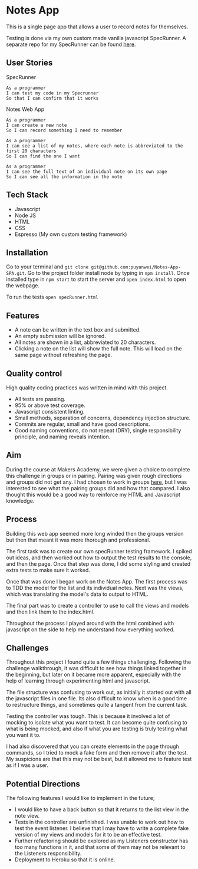 # Notes App

This is a single page app that allows a user to record notes for themselves.

Testing is done via my own custom made vanilla javascript SpecRunner. A separate repo for my SpecRunner can be found [here](https://github.com/puyanwei/espresso).

## User Stories

SpecRunner

```
As a programmer
I can test my code in my Specrunner
So that I can confirm that it works
```

Notes Web App

```
As a programmer
I can create a new note
So I can record something I need to remember

As a programmer
I can see a list of my notes, where each note is abbreviated to the first 20 characters
So I can find the one I want

As a programmer
I can see the full text of an individual note on its own page
So I can see all the information in the note
```

## Tech Stack

* Javascript
* Node JS
* HTML
* CSS
* Espresso (My own custom testing framework)

## Installation

Go to your terminal and `git clone git@github.com:puyanwei/Notes-App-SPA.git`. Go to the project folder install node by typing in `npm install`. Once installed type in `npm start` to start the server and `open index.html` to open the webpage.

To run the tests `open specRunner.html`

## Features

* A note can be written in the text box and submitted.
* An empty submission will be ignored.
* All notes are shown in a list, abbreviated to 20 characters.
* Clicking a note on the list will show the full note. This will load on the same page without refreshing the page.

## Quality control

High quality coding practices was written in mind with this project.

* All tests are passing.
* 95% or above test coverage.
* Javascript consistent linting.
* Small methods, separation of concerns, dependency injection structure.
* Commits are regular, small and have good descriptions.
* Good naming conventions, do not repeat (DRY), single responsibility principle, and naming reveals intention.

## Aim

During the course at Makers Academy, we were given a choice to complete this challenge in groups or in pairing. Pairing was given rough directions and groups did not get any. I had chosen to work in groups [here](https://github.com/puyanwei/DwepsNotePad), but I was interested to see what the pairing groups did and how that compared. I also thought this would be a good way to reinforce my HTML and Javascript knowledge.

## Process

Building this web app seemed more long winded then the groups version but then that meant it was more thorough and professional.

The first task was to create our own specRunner testing framework. I spiked out ideas, and then worked out how to output the test results to the console, and then the page. Once that step was done, I did some styling and created extra tests to make sure it worked.

Once that was done I began work on the Notes App. The first process was to TDD the model for the list and its individual notes. Next was the views, which was translating the model's data to output to HTML.

The final part was to create a controller to use to call the views and models and then link them to the index.html.

Throughout the process I played around with the html combined with javascript on the side to help me understand how everything worked.

## Challenges

Throughout this project I found quite a few things challenging. Following the challenge walkthrough, it was difficult to see how things linked together in the beginning, but later on it became more apparent, especially with the help of learning through experimenting html and javascript.

The file structure was confusing to work out, as initially it started out with all the javascript files in one file. Its also difficult to know when is a good time to restructure things, and sometimes quite a tangent from the current task.

Testing the controller was tough. This is because it involved a lot of mocking to isolate what you want to test. It can become quite confusing to what is being mocked, and also if what you are testing is truly testing what you want it to.

I had also discovered that you can create elements in the page through commands, so I tried to mock a fake form and then remove it after the test. My suspicions are that this may not be best, but it allowed me to feature test as if I was a user.

## Potential Directions

The following features I would like to implement in the future;

* I would like to have a back button so that it returns to the list view in the note view.
* Tests in the controller are unfinished. I was unable to work out how to test the event listener. I believe that I may have to write a complete fake version of my views and models for it to be an effective test.
* Further refactoring should be explored as my Listeners constructor has too many functions in it, and that some of them may not be relevant to the Listeners responsibility.
* Deployment to Heroku so that it is online.
